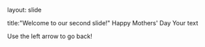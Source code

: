
layout: slide

title:"Welcome to our second slide!"
Happy Mothers' Day
Your text

Use the left arrow to go back!
